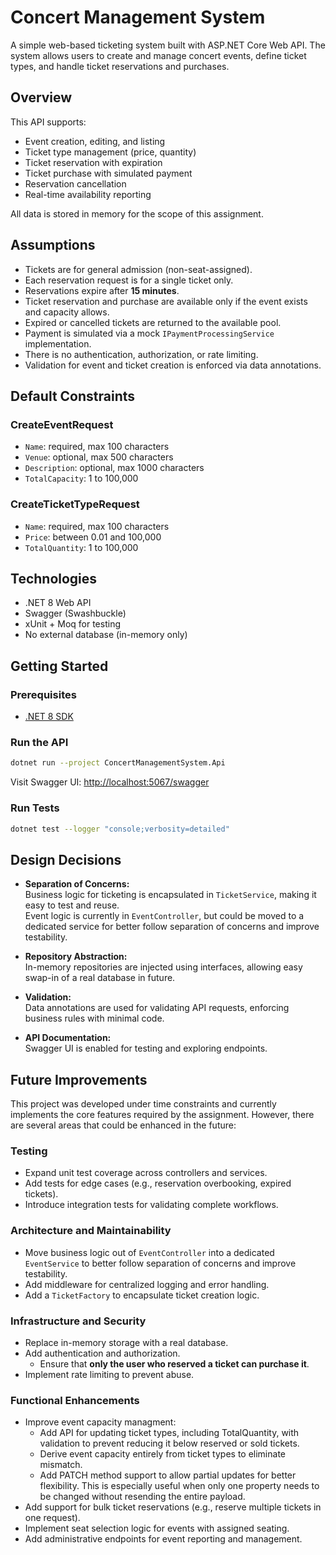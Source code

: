 # Concert Management System

A simple web-based ticketing system built with ASP.NET Core Web API. The system allows users to create and manage concert events, define ticket types, and handle ticket reservations and purchases.

## Overview

This API supports:

- Event creation, editing, and listing  
- Ticket type management (price, quantity)  
- Ticket reservation with expiration  
- Ticket purchase with simulated payment  
- Reservation cancellation  
- Real-time availability reporting  

All data is stored in memory for the scope of this assignment.

## Assumptions

- Tickets are for general admission (non-seat-assigned).  
- Each reservation request is for a single ticket only.  
- Reservations expire after **15 minutes**.  
- Ticket reservation and purchase are available only if the event exists and capacity allows.  
- Expired or cancelled tickets are returned to the available pool.  
- Payment is simulated via a mock `IPaymentProcessingService` implementation.  
- There is no authentication, authorization, or rate limiting.  
- Validation for event and ticket creation is enforced via data annotations.  

## Default Constraints

### CreateEventRequest

- `Name`: required, max 100 characters  
- `Venue`: optional, max 500 characters  
- `Description`: optional, max 1000 characters  
- `TotalCapacity`: 1 to 100,000  

### CreateTicketTypeRequest

- `Name`: required, max 100 characters  
- `Price`: between 0.01 and 100,000  
- `TotalQuantity`: 1 to 100,000  

## Technologies

- .NET 8 Web API  
- Swagger (Swashbuckle)  
- xUnit + Moq for testing  
- No external database (in-memory only)  

## Getting Started

### Prerequisites

- [.NET 8 SDK](https://dotnet.microsoft.com/en-us/download/dotnet/8.0)

### Run the API

```bash
dotnet run --project ConcertManagementSystem.Api
```

Visit Swagger UI: [http://localhost:5067/swagger](http://localhost:5067/swagger)

### Run Tests

```bash
dotnet test --logger "console;verbosity=detailed"
```
## Design Decisions

- **Separation of Concerns:**  
  Business logic for ticketing is encapsulated in `TicketService`, making it easy to test and reuse.  
  Event logic is currently in `EventController`, but could be moved to a dedicated service for better follow separation of concerns and improve testability.

- **Repository Abstraction:**  
  In-memory repositories are injected using interfaces, allowing easy swap-in of a real database in future.

- **Validation:**  
  Data annotations are used for validating API requests, enforcing business rules with minimal code.

- **API Documentation:**  
  Swagger UI is enabled for testing and exploring endpoints.


## Future Improvements

This project was developed under time constraints and currently implements the core features required by the assignment. However, there are several areas that could be enhanced in the future:

### Testing

- Expand unit test coverage across controllers and services.  
- Add tests for edge cases (e.g., reservation overbooking, expired tickets).  
- Introduce integration tests for validating complete workflows.  

### Architecture and Maintainability

- Move business logic out of `EventController` into a dedicated `EventService` to better follow separation of concerns and improve testability.  
- Add middleware for centralized logging and error handling. 
- Add a `TicketFactory` to encapsulate ticket creation logic. 

### Infrastructure and Security

- Replace in-memory storage with a real database.
- Add authentication and authorization.
  - Ensure that **only the user who reserved a ticket can purchase it**.
- Implement rate limiting to prevent abuse.

### Functional Enhancements

- Improve event capacity managment:
  - Add API for updating ticket types, including TotalQuantity, with validation to prevent reducing it below reserved or sold tickets. 
  - Derive event capacity entirely from ticket types to eliminate mismatch.
  - Add PATCH method support to allow partial updates for better flexibility. This is especially useful when only one property needs to be changed without resending the entire payload.
- Add support for bulk ticket reservations (e.g., reserve multiple tickets in one request).  
- Implement seat selection logic for events with assigned seating.  
- Add administrative endpoints for event reporting and management.  